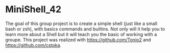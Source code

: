 # MiniShell_42

The goal of this group project is to create a simple shell (just like a small bash or zsh), with basics commands and builtins. Not only will it help you to learn more about a Shell but it will teach you the basic of working with a groupe.
This project was realized with https://github.com/Tonio2 and https://github.com/cstpka.
